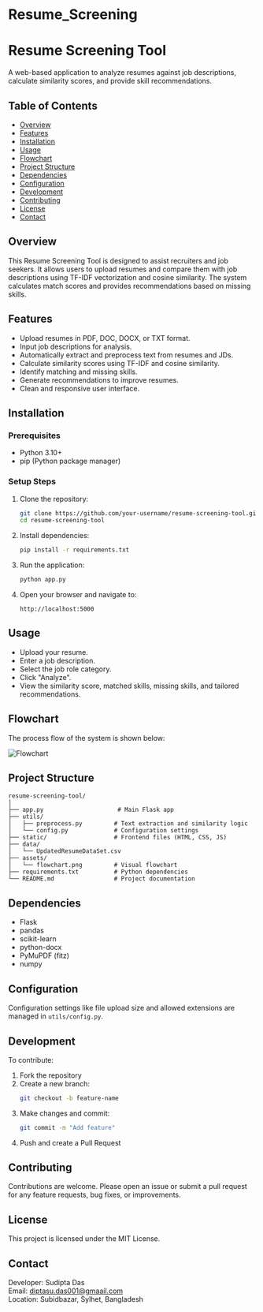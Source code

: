 # Resume_Screening

# Resume Screening Tool

A web-based application to analyze resumes against job descriptions, calculate similarity scores, and provide skill recommendations.

## Table of Contents

- [Overview](#overview)
- [Features](#features)
- [Installation](#installation)
- [Usage](#usage)
- [Flowchart](#flowchart)
- [Project Structure](#project-structure)
- [Dependencies](#dependencies)
- [Configuration](#configuration)
- [Development](#development)
- [Contributing](#contributing)
- [License](#license)
- [Contact](#contact)

## Overview

This Resume Screening Tool is designed to assist recruiters and job seekers. It allows users to upload resumes and compare them with job descriptions using TF-IDF vectorization and cosine similarity. The system calculates match scores and provides recommendations based on missing skills.

## Features

- Upload resumes in PDF, DOC, DOCX, or TXT format.
- Input job descriptions for analysis.
- Automatically extract and preprocess text from resumes and JDs.
- Calculate similarity scores using TF-IDF and cosine similarity.
- Identify matching and missing skills.
- Generate recommendations to improve resumes.
- Clean and responsive user interface.

## Installation

### Prerequisites

- Python 3.10+
- pip (Python package manager)

### Setup Steps

1. Clone the repository:

   ```bash
   git clone https://github.com/your-username/resume-screening-tool.git
   cd resume-screening-tool
   ```

2. Install dependencies:

   ```bash
   pip install -r requirements.txt
   ```

3. Run the application:

   ```bash
   python app.py
   ```

4. Open your browser and navigate to:

   ```
   http://localhost:5000
   ```

## Usage

- Upload your resume.
- Enter a job description.
- Select the job role category.
- Click "Analyze".
- View the similarity score, matched skills, missing skills, and tailored recommendations.

## Flowchart

The process flow of the system is shown below:

![Flowchart](assets/flowchart.png)

## Project Structure

```
resume-screening-tool/
│
├── app.py                     # Main Flask app
├── utils/
│   ├── preprocess.py         # Text extraction and similarity logic
│   └── config.py             # Configuration settings
├── static/                   # Frontend files (HTML, CSS, JS)
├── data/
│   └── UpdatedResumeDataSet.csv
├── assets/
│   └── flowchart.png         # Visual flowchart
├── requirements.txt          # Python dependencies
└── README.md                 # Project documentation
```

## Dependencies

- Flask
- pandas
- scikit-learn
- python-docx
- PyMuPDF (fitz)
- numpy

## Configuration

Configuration settings like file upload size and allowed extensions are managed in `utils/config.py`.

## Development

To contribute:

1. Fork the repository
2. Create a new branch:
   ```bash
   git checkout -b feature-name
   ```
3. Make changes and commit:
   ```bash
   git commit -m "Add feature"
   ```
4. Push and create a Pull Request

## Contributing

Contributions are welcome. Please open an issue or submit a pull request for any feature requests, bug fixes, or improvements.

## License

This project is licensed under the MIT License.

## Contact

Developer: Sudipta Das  
Email: diptasu.das001@gmaail.com  
Location: Subidbazar, Sylhet, Bangladesh
